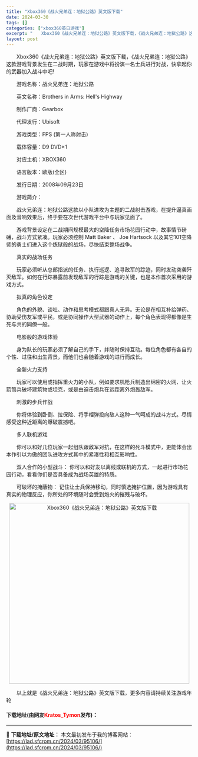 ```yaml
---
title: "Xbox360《战火兄弟连：地狱公路》英文版下载"
date: 2024-03-30
tags: []
categories: ["xbox360英日游戏"]
excerpt: "　　Xbox360《战火兄弟连：地狱公路》英文版下载，《战火兄弟连：地狱公路》这款游戏背景发生在二战时期，玩家在游戏中将扮演一名士兵进行对战，快拿起你的武器加入战斗中吧! 　　游戏名称：战火兄弟连：地狱公路 　　英文名称：Brothers in Arms: Hell&#039;s Highway 　　&hellip;"
layout: post
---
```


 <p>　　Xbox360《战火兄弟连：地狱公路》英文版下载，《战火兄弟连：地狱公路》这款游戏背景发生在二战时期，玩家在游戏中将扮演一名士兵进行对战，快拿起你的武器加入战斗中吧!</p> <p>　　游戏名称：战火兄弟连：地狱公路</p> <p>　　英文名称：Brothers in Arms: Hell&#39;s Highway</p> <p>　　制作厂商：Gearbox</p> <p>　　代理发行：Ubisoft</p> <p>　　游戏类型：FPS (第一人称射击)</p> <p>　　载体容量：D9 DVD&times;1</p> <p>　　对应主机：XBOX360</p> <p>　　语言版本：欧版(全区)</p> <p>　　发行日期：2008年09月23日</p> <p>　　游戏简介：</p> <p>　　战火兄弟连：地狱公路这款以小队进攻为主题的二战射击游戏，在提升逼真画面及音响效果后，终于要在次世代游戏平台中与玩家见面了。</p> <p>　　游戏背景设定在二战期间规模最大的空降任务市场花园行动中，故事情节磅礡，战斗方式紧凑。玩家必须控制 Matt Baker 、 Joe Hartsock 以及其它101空降师的勇士们进入这个炼狱般的战场，尽快结束整场战争。</p> <p>　　真实的战场任务</p> <p>　　玩家必须听从总部指派的任务、执行巡逻、追寻敌军的踪迹，同时发动突袭歼灭敌军。如何在行踪暴露前发现敌军的行踪是游戏的关键，也是本作首次采用的游戏方式。</p> <p>　　拟真的角色设定</p> <p>　　角色的外貌、谈吐、动作和思考模式都跟真人无异。无论是在相互补给弹药、协助受伤友军或平民，或是协同操作大型武器的动作上，每个角色表现得都像是生死与共的同僚一般。</p> <p>　　电影般的游戏体验</p> <p>　　身为队长的玩家必须了解自己的手下，并随时保持互动。每位角色都有各自的个性、过往和出生背景，而他们也会随着游戏的进行而成长。</p> <p>　　全新火力支持</p> <p>　　玩家可以使用或指挥重火力的小队，例如要求机枪兵制造出绵密的火网、让火箭筒兵破坏建筑物或坦克，或是由迫击炮兵在远距离外炮轰敌军。</p> <p>　　刺激的步兵作战</p> <p>　　你将体验到卧倒、拉保险、将手榴弹投向敌人这种一气呵成的战斗方式。尽情感受这种近距离的爆破震撼吧。</p> <p>　　多人联机游戏</p> <p>　　你可以和好几位玩家一起组队跟敌军对抗，在这样的死斗模式中，更能体会出本作引以为傲的团队进攻方式其中的紧凑性和相互影响性。</p> <p>　　双人合作的小型战斗： 你可以和好友以离线或联机的方式，一起进行市场花园行动，看看你们是否具备成为战场英雄的特质。</p> <p>　　可破坏的掩蔽物： 记住让士兵保持移动，同时慎选掩护位置，因为游戏具有真实的物理反应，你所处的环境随时会受到炮火的摧残与破坏。</p> <p align="center"><img align="" border="0" src="https://lad.sfcrom.cn/wp-content/uploads/2024/03/20240330_6607d36d2b2da.jpg" width="489" alt="Xbox360《战火兄弟连：地狱公路》英文版下载" /></p> <p>　　以上就是《战火兄弟连：地狱公路》英文版下载，更多内容请持续关注游戏年轮</p> <p><h4>下载地址(由网友<font color="red">Kratos_Tymon</font>发布)：</h4></p> 

---
📖 **下载地址/原文地址：** 本文最初发布于我的博客网站：[https://lad.sfcrom.cn/2024/03/95106/](https://lad.sfcrom.cn/2024/03/95106/)
